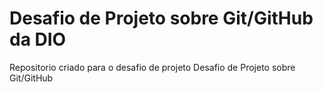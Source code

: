 # Desafio de Projeto sobre Git/GitHub da DIO
Repositorio criado para o desafio de projeto
Desafio de Projeto sobre Git/GitHub
